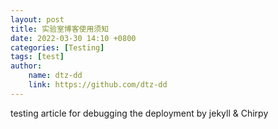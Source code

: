 ```yaml
---
layout: post
title: 实验室博客使用须知
date: 2022-03-30 14:10 +0800
categories: [Testing]
tags: [test]
author:
    name: dtz-dd
    link: https://github.com/dtz-dd
---
```


testing article for debugging the deployment by jekyll & Chirpy
